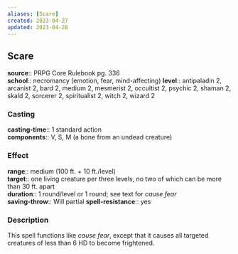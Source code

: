 ```yaml
---
aliases: [Scare]
created: 2023-04-27
updated: 2023-04-28
---
```


## Scare

**source**:: PRPG Core Rulebook pg. 336  
**school**:: necromancy (emotion, fear, mind-affecting)
**level**:: antipaladin 2, arcanist 2, bard 2, medium 2, mesmerist 2, occultist 2, psychic 2, shaman 2, skald 2, sorcerer 2, spiritualist 2, witch 2, wizard 2

### Casting

**casting-time**:: 1 standard action  
**components**:: V, S, M (a bone from an undead creature)

### Effect

**range**:: medium (100 ft. + 10 ft./level)  
**target**:: one living creature per three levels, no two of which can be more than 30 ft. apart  
**duration**:: 1 round/level or 1 round; see text for *cause fear*  
**saving-throw**:: Will partial
**spell-resistance**:: yes

### Description

This spell functions like *cause fear*, except that it causes all targeted creatures of less than 6 HD to become frightened.
